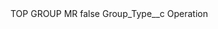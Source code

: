 <?xml version="1.0" encoding="UTF-8"?>
<CustomMetadata xmlns="http://soap.sforce.com/2006/04/metadata" xmlns:xsi="http://www.w3.org/2001/XMLSchema-instance" xmlns:xsd="http://www.w3.org/2001/XMLSchema">
    <label>TOP GROUP MR</label>
    <protected>false</protected>
    <values>
        <field>Group_Type__c</field>
        <value xsi:type="xsd:string">Operation</value>
    </values>
</CustomMetadata>

